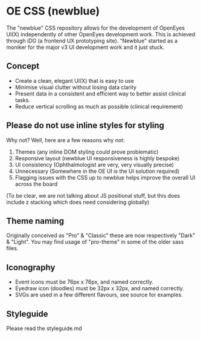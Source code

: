 # OE CSS (newblue)

The "newblue" CSS repository allows for the development of OpenEyes UI(X) independently of other OpenEyes development work. This is achieved through iDG (a frontend UX prototyping site). "Newblue" started as a moniker for the major v3 UI development work and it just stuck.

## Concept

* Create a clean, elegant UI(X) that is easy to use
* Minimise visual clutter without losing data clarity
* Present data in a consistent and efficient way to better assist clinical tasks.
* Reduce vertical scrolling as much as possible (clinical requirement)

## Please do not use inline styles for styling

Why not? Well, here are a few reasons why not:

1. Themes (any inline DOM styling could prove problematic)
2. Responsive layout (newblue UI responsiveness is highly bespoke)
3. UI consistency (Ophthalmologist are very, very visually precise)
4. Unnecessary (Somewhere in the OE UI is the UI solution required)
5. Flagging issues with the CSS up to newblue helps improve the overall UI across the board

(To be clear, we are not talking about JS positional stuff, but this does include z stacking which does need considering globally)

## Theme naming

Originally conceived as "Pro" & "Classic" these are now respectively "Dark" & "Light". You may find usage of "pro-theme" in some of the older sass files.

## Iconography

* Event icons must be 76px x 76px, and named correctly. 
* Eyedraw icon (doodles) must be 32px x 32px, and named correctly.
* SVGs are used in a few different flavours, see source for examples.

## Styleguide

Please read the styleguide.md
